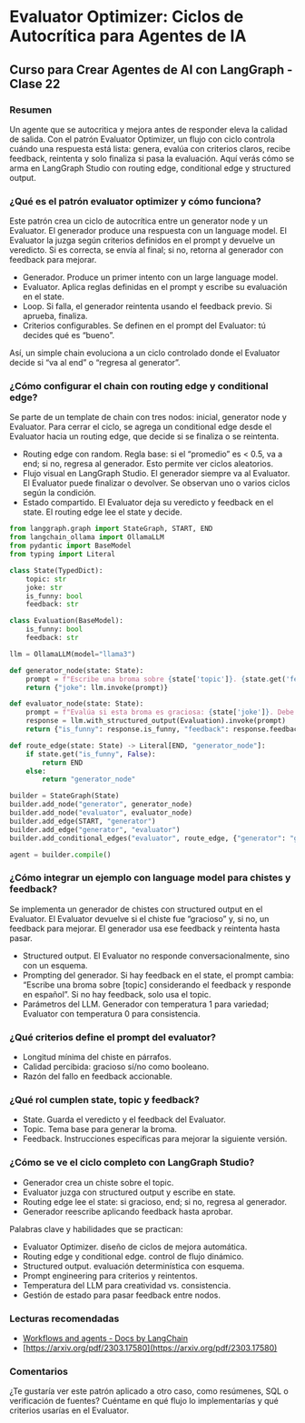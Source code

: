 # Evaluator Optimizer: Ciclos de Autocrítica para Agentes de IA

## Curso para Crear Agentes de AI con LangGraph - Clase 22

### Resumen
Un agente que se autocritica y mejora antes de responder eleva la calidad de salida. Con el patrón Evaluator Optimizer, un flujo con ciclo controla cuándo una respuesta está lista: genera, evalúa con criterios claros, recibe feedback, reintenta y solo finaliza si pasa la evaluación. Aquí verás cómo se arma en LangGraph Studio con routing edge, conditional edge y structured output.

### ¿Qué es el patrón evaluator optimizer y cómo funciona?
Este patrón crea un ciclo de autocrítica entre un generator node y un Evaluator. El generador produce una respuesta con un language model. El Evaluator la juzga según criterios definidos en el prompt y devuelve un veredicto. Si es correcta, se envía al final; si no, retorna al generador con feedback para mejorar.

- Generador. Produce un primer intento con un large language model.
- Evaluator. Aplica reglas definidas en el prompt y escribe su evaluación en el state.
- Loop. Si falla, el generador reintenta usando el feedback previo. Si aprueba, finaliza.
- Criterios configurables. Se definen en el prompt del Evaluator: tú decides qué es “bueno”.

Así, un simple chain evoluciona a un ciclo controlado donde el Evaluator decide si “va al end” o “regresa al generator”.

### ¿Cómo configurar el chain con routing edge y conditional edge?
Se parte de un template de chain con tres nodos: inicial, generator node y Evaluator. Para cerrar el ciclo, se agrega un conditional edge desde el Evaluator hacia un routing edge, que decide si se finaliza o se reintenta.

- Routing edge con random. Regla base: si el “promedio” es < 0.5, va a end; si no, regresa al generador. Esto permite ver ciclos aleatorios.
- Flujo visual en LangGraph Studio. El generador siempre va al Evaluator. El Evaluator puede finalizar o devolver. Se observan uno o varios ciclos según la condición.
- Estado compartido. El Evaluator deja su veredicto y feedback en el state. El routing edge lee el state y decide.

```python
from langgraph.graph import StateGraph, START, END
from langchain_ollama import OllamaLLM
from pydantic import BaseModel
from typing import Literal

class State(TypedDict):
    topic: str
    joke: str
    is_funny: bool
    feedback: str

class Evaluation(BaseModel):
    is_funny: bool
    feedback: str

llm = OllamaLLM(model="llama3")

def generator_node(state: State):
    prompt = f"Escribe una broma sobre {state['topic']}. {state.get('feedback', '')}"
    return {"joke": llm.invoke(prompt)}

def evaluator_node(state: State):
    prompt = f"Evalúa si esta broma es graciosa: {state['joke']}. Debe tener más de dos párrafos."
    response = llm.with_structured_output(Evaluation).invoke(prompt)
    return {"is_funny": response.is_funny, "feedback": response.feedback}

def route_edge(state: State) -> Literal[END, "generator_node"]:
    if state.get("is_funny", False):
        return END
    else:
        return "generator_node"

builder = StateGraph(State)
builder.add_node("generator", generator_node)
builder.add_node("evaluator", evaluator_node)
builder.add_edge(START, "generator")
builder.add_edge("generator", "evaluator")
builder.add_conditional_edges("evaluator", route_edge, {"generator": "generator", END: END})

agent = builder.compile()
```

### ¿Cómo integrar un ejemplo con language model para chistes y feedback?
Se implementa un generador de chistes con structured output en el Evaluator. El Evaluator devuelve si el chiste fue “gracioso” y, si no, un feedback para mejorar. El generador usa ese feedback y reintenta hasta pasar.

- Structured output. El Evaluator no responde conversacionalmente, sino con un esquema.
- Prompting del generador. Si hay feedback en el state, el prompt cambia: “Escribe una broma sobre [topic] considerando el feedback y responde en español”. Si no hay feedback, solo usa el topic.
- Parámetros del LLM. Generador con temperatura 1 para variedad; Evaluator con temperatura 0 para consistencia.

### ¿Qué criterios define el prompt del evaluator?
- Longitud mínima del chiste en párrafos.
- Calidad percibida: gracioso sí/no como booleano.
- Razón del fallo en feedback accionable.

### ¿Qué rol cumplen state, topic y feedback?
- State. Guarda el veredicto y el feedback del Evaluator.
- Topic. Tema base para generar la broma.
- Feedback. Instrucciones específicas para mejorar la siguiente versión.

### ¿Cómo se ve el ciclo completo con LangGraph Studio?
- Generador crea un chiste sobre el topic.
- Evaluator juzga con structured output y escribe en state.
- Routing edge lee el state: si gracioso, end; si no, regresa al generador.
- Generador reescribe aplicando feedback hasta aprobar.

Palabras clave y habilidades que se practican:
- Evaluator Optimizer. diseño de ciclos de mejora automática.
- Routing edge y conditional edge. control de flujo dinámico.
- Structured output. evaluación determinística con esquema.
- Prompt engineering para criterios y reintentos.
- Temperatura del LLM para creatividad vs. consistencia.
- Gestión de estado para pasar feedback entre nodos.

### Lecturas recomendadas
- [Workflows and agents - Docs by LangChain](https://python.langchain.com/docs/langgraph/)
- [https://arxiv.org/pdf/2303.17580](https://arxiv.org/pdf/2303.17580)

### Comentarios
¿Te gustaría ver este patrón aplicado a otro caso, como resúmenes, SQL o verificación de fuentes? Cuéntame en qué flujo lo implementarías y qué criterios usarías en el Evaluator.